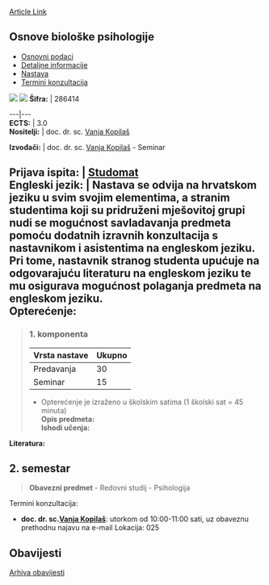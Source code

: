 [Article Link](https://www.fhs.hr/predmet/obp_a)

## Osnove biološke psihologije
  * [Osnovni podaci](https://www.fhs.hr/predmet/obp_a#v1id-523789_358851_1_0 "Osnovni podaci")
  * [Detaljne informacije](https://www.fhs.hr/predmet/obp_a#v1id-523789_358851_1_1 "Detaljne informacije")
  * [Nastava](https://www.fhs.hr/predmet/obp_a#v1id-523789_358851_1_2 "Nastava")
  * [Termini konzultacija](https://www.fhs.hr/predmet/obp_a#v1id-523789_358851_1_3 "Termini konzultacija")


[![](https://www.fhs.hr/img/flags/gif/hr.gif)](https://www.fhs.hr/predmet/obp_a) [![](https://www.fhs.hr/img/flags/gif/gb.gif)](https://www.fhs.hr/en/course/bobp_a)
**Šifra:** |  286414  
  
---|---  
**ECTS:** |  3.0   
**Nositelji:** |  doc. dr. sc. [Vanja Kopilaš](https://www.fhs.hr/djelatnik/vanja.kopilas)   
  
**Izvođači:** |  doc. dr. sc. [Vanja Kopilaš](https://www.fhs.hr/djelatnik/vanja.kopilas) - Seminar  
  
**Prijava ispita:** |  [Studomat](http://www.isvu.hr/studomat)  
**Engleski jezik:** |  Nastava se odvija na hrvatskom jeziku u svim svojim elementima, a stranim studentima koji su pridruženi mješovitoj grupi nudi se mogućnost savladavanja predmeta pomoću dodatnih izravnih konzultacija s nastavnikom i asistentima na engleskom jeziku. Pri tome, nastavnik stranog studenta upućuje na odgovarajuću literaturu na engleskom jeziku te mu osigurava mogućnost polaganja predmeta na engleskom jeziku.   
**Opterećenje:**  
---  
> ### 1. komponenta
> | Vrsta nastave | Ukupno  
> ---|---  
> Predavanja | 30  
> Seminar | 15  
> * Opterećenje je izraženo u školskim satima (1 školski sat = 45 minuta)   
**Opis predmeta:**  
> **Ishodi učenja:**  

  
**Literatura:**  

  
**2. semestar**  
---  
> **Obavezni predmet** - Redovni studij - Psihologija  
>   
Termini konzultacija: 
  * **doc. dr. sc.[Vanja Kopilaš](https://www.fhs.hr/djelatnik/vanja.kopilas)**: 
utorkom od 10:00-11:00 sati, uz obaveznu prethodnu najavu na e-mail
Lokacija: 025 


## Obavijesti
[Arhiva obavijesti](https://www.fhs.hr/predmet/obp_a?@=21tu6#news_132719 "Arhiva obavijesti")
